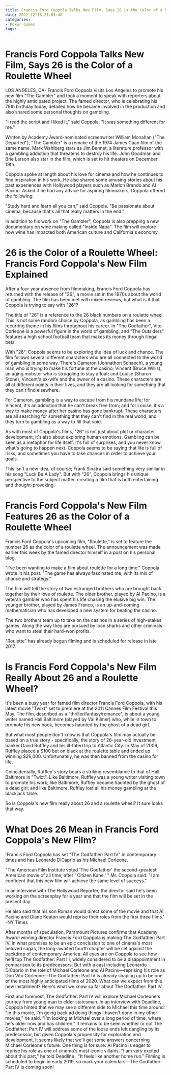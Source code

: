 ```yaml
---
title: Francis Ford Coppola Talks New Film, Says 26 is the Color of a Roulette Wheel
date: 2022-12-16 21:03:48
categories:
- Poker Games
tags:
---
```



#  Francis Ford Coppola Talks New Film, Says 26 is the Color of a Roulette Wheel

LOS ANGELES, CA- Francis Ford Coppola visits Los Angeles to promote his new film "The Gambler" and took a moment to speak with reporters about the highly anticipated project. The famed director, who is celebrating his 79th birthday today, detailed how he became involved in the production and also shared some personal thoughts on gambling.

"I read the script and I liked it," said Coppola. "It was something different for me."

Written by Academy Award-nominated screenwriter William Monahan ("The Departed"), "The Gambler" is a remake of the 1974 James Caan film of the same name. Mark Wahlberg stars as Jim Bennet, a literature professor with a gambling addiction that threatens to destroy his life. John Goodman and Brie Larson also star in the film, which is set to hit theaters on December 19th.

Coppola spoke at length about his love for cinema and how he continues to find inspiration in his work. He also shared some amusing stories about his past experiences with Hollywood players such as Marlon Brando and Al Pacino. Asked if he had any advice for aspiring filmmakers, Coppola offered the following:

"Study hard and learn all you can," said Coppola. "Be passionate about cinema, because that's all that really matters in the end."

In addition to his work on "The Gambler", Coppola is also prepping a new documentary on wine making called "Inside Napa". The film will explore how wine has impacted both American culture and California's economy.

#  26 is the Color of a Roulette Wheel: Francis Ford Coppola's New Film Explained

After a four year absence from filmmaking, Francis Ford Coppola has returned with the release of "26", a movie set in the 1970s about the world of gambling. The film has been met with mixed reviews, but what is it that Coppola is trying to say with "26"?

The title of "26" is a reference to the 26 black numbers on a roulette wheel. This is not some random choice by Coppola, as gambling has been a recurring theme in his films throughout his career. In "The Godfather", Vito Corleone is a powerful figure in the world of gambling, and "The Outsiders" features a high school football team that makes its money through illegal bets.

With "26", Coppola seems to be exploring the idea of luck and chance. The film follows several different characters who are all connected to the world of gambling in some way. There's Cameron (Johnathon Schaech), a young man who is trying to make his fortune at the casino; Vincent (Bruce Willis), an aging mobster who is struggling to stay afloat; and Louise (Sharon Stone), Vincent's ex-wife and the owner of a casino. These characters are all at different points in their lives, and they are all looking for something that they can't find elsewhere.

For Cameron, gambling is a way to escape from his mundane life; for Vincent, it's an addiction that he can't break free from; and for Louise, it's a way to make money after her casino has gone bankrupt. These characters are all searching for something that they can't find in the real world, and they turn to gambling as a way to fill that void.

As with most of Coppola's films, "26" is not just about plot or character development; it's also about exploring human emotions. Gambling can be seen as a metaphor for life itself: it's full of surprises, and you never know what's going to happen next. Coppola seems to be saying that life is full of risks, and sometimes you have to take chances in order to achieve your goals.

This isn't a new idea, of course; Frank Sinatra said something very similar in his song "Luck Be A Lady". But with "26", Coppola brings his unique perspective to the subject matter, creating a film that is both entertaining and thought-provoking.

#  Francis Ford Coppola's New Film Features 26 as the Color of a Roulette Wheel

Francis Ford Coppola's upcoming film, "Roulette," is set to feature the number 26 as the color of a roulette wheel. The announcement was made earlier this week by the famed director himself in a post on his personal blog.

"I've been wanting to make a film about roulette for a long time," Coppola wrote in his post. "The game has always fascinated me, with its mix of chance and strategy."

The film will tell the story of two estranged brothers who are brought back together by their love of roulette. The older brother, played by Al Pacino, is a veteran gambler who has spent his life chasing the elusive big win. The younger brother, played by James Franco, is an up-and-coming mathematician who has developed a new system for beating the casino.

The two brothers team up to take on the casinos in a series of high-stakes games. Along the way they are pursued by loan sharks and other criminals who want to steal their hard-won profits.

"Roulette" has already begun filming and is scheduled for release in late 2017.

#  Is Francis Ford Coppola's New Film Really About 26 and a Roulette Wheel?

It's been a busy year for famed film director Francis Ford Coppola, with his latest movie "Twixt" set to premiere at the 2011 Cannes Film Festival this May. The film, described as a "thriller/fantasy/romance", is about a young writer named Hall Baltimore (played by Val Kilmer) who, while in town to promote his new book, becomes haunted by the ghost of a dead girl.

But what most people don't know is that Coppola's film may actually be based on a true story - specifically, the story of 26-year-old investment banker David Ruffley and his ill-fated trip to Atlantic City. In May of 2009, Ruffley placed a $100 bet on black at the roulette table and ended up winning $26,000. Unfortunately, he was then banned from the casino for life.

Coincidentally, Ruffley's story bears a striking resemblance to that of Hall Baltimore in "Twixt". Like Baltimore, Ruffley was a young writer visiting town to promote his work; like Baltimore, Ruffley became haunted by the ghost of a dead girl; and like Baltimore, Ruffley lost all his money gambling at the blackjack table.

So is Coppola's new film really about 26 and a roulette wheel? It sure looks that way.

#  What Does 26 Mean in Francis Ford Coppola's New Film?

'Francis Ford Coppola has set "The Godfather: Part IV" in contemporary times and has Leonardo DiCaprio as his Michael Corleone.

"The American Film Institute voted 'The Godfather' the second-greatest American movie of all time, after ' Citizen Kane,' " Mr. Coppola said. "I am confident that this new film will achieve the same level of success."

In an interview with The Hollywood Reporter, the director said he's been working on the screenplay for a year and that the film will be set in the present day.

He also said that his son Roman would direct some of the movie and that Al Pacino and Diane Keaton would reprise their roles from the first three films.' -NY Times

After months of speculation, Paramount Pictures confirms that Academy Award-winning director Francis Ford Coppola is making The Godfather: Part IV. In what promises to be an epic conclusion to one of cinema's most beloved sagas, the long-awaited fourth chapter will be set against the backdrop of contemporary America. 
All eyes are on Coppola to see how he'll top The Godfather: Part III, widely considered to be a disappointment in comparison to its predecessors. But with a cast including Leonardo DiCaprio in the role of Michael Corleone and Al Pacino—reprising his role as Don Vito Corleone—The Godfather: Part IV is already shaping up to be one of the most highly anticipated films of 2020. 
What can we expect from this new installment? Here's what we know so far about The Godfather: Part IV.

First and foremost, The Godfather: Part IV will explore Michael Corleone's journey from young man to elder statesman. In an interview with Deadline, Coppola hinted that we may see a different side to Michael this time around: "In this movie, I'm going back ad doing things I haven't done in my other movies," he said. "I'm looking at Michael over a long period of time, where he's older now and has children." 
It remains to be seen whether or not The Godfather: Part IV will address some of the loose ends left dangling by its predecessor, but given Coppola's propensity for exploration and development, it seems likely that we'll get some answers concerning Michael Corleone's future. 
One thing is for sure: Al Pacino is eager to reprise his role as one of cinema's most iconic villains. "I am very excited about this part," he told Deadline . "It feels like another home run." 
Filming is scheduled to begin in early 2019, so mark your calendars—The Godfather: Part IV is coming soon!